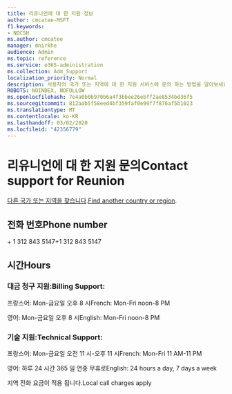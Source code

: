 ```yaml
---
title: 리유니언에 대 한 지원 정보
author: cmcatee-MSFT
f1.keywords:
- NOCSH
ms.author: cmcatee
manager: mnirkhe
audience: Admin
ms.topic: reference
ms.service: o365-administration
ms.collection: Adm_Support
localization_priority: Normal
description: 사용자의 국가 또는 지역에 대 한 지원 서비스에 문의 하는 방법을 알아보세요.
ROBOTS: NOINDEX, NOFOLLOW
ms.openlocfilehash: 7e4a0b0b970b6a4f3bbee26ebff2ae8534bd36f5
ms.sourcegitcommit: 812aab5f58eed4bf359faf0e99f7f876af5b1023
ms.translationtype: MT
ms.contentlocale: ko-KR
ms.lasthandoff: 03/02/2020
ms.locfileid: "42356779"
---
```

# <a name="contact-support-for-reunion"></a><span data-ttu-id="dc6d7-103">리유니언에 대 한 지원 문의</span><span class="sxs-lookup"><span data-stu-id="dc6d7-103">Contact support for Reunion</span></span>

<span data-ttu-id="dc6d7-104">[다른 국가 또는 지역을 찾습니다](../contact-support-for-business-products.md).</span><span class="sxs-lookup"><span data-stu-id="dc6d7-104">[Find another country or region](../contact-support-for-business-products.md).</span></span>

## <a name="phone-number"></a><span data-ttu-id="dc6d7-105">전화 번호</span><span class="sxs-lookup"><span data-stu-id="dc6d7-105">Phone number</span></span>
<span data-ttu-id="dc6d7-106">+ 1 312 843 5147</span><span class="sxs-lookup"><span data-stu-id="dc6d7-106">+1 312 843 5147</span></span>

## <a name="hours"></a><span data-ttu-id="dc6d7-107">시간</span><span class="sxs-lookup"><span data-stu-id="dc6d7-107">Hours</span></span>
### <a name="billing-support"></a><span data-ttu-id="dc6d7-108">대금 청구 지원:</span><span class="sxs-lookup"><span data-stu-id="dc6d7-108">Billing Support:</span></span>

<span data-ttu-id="dc6d7-109">프랑스어: Mon-금요일 오후 8 시</span><span class="sxs-lookup"><span data-stu-id="dc6d7-109">French: Mon-Fri noon-8 PM</span></span>

<span data-ttu-id="dc6d7-110">영어: Mon-금요일 오후 8 시</span><span class="sxs-lookup"><span data-stu-id="dc6d7-110">English: Mon-Fri noon-8 PM</span></span>

### <a name="technical-support"></a><span data-ttu-id="dc6d7-111">기술 지원:</span><span class="sxs-lookup"><span data-stu-id="dc6d7-111">Technical Support:</span></span>

<span data-ttu-id="dc6d7-112">프랑스어: Mon-금요일 오전 11 시-오후 11 시</span><span class="sxs-lookup"><span data-stu-id="dc6d7-112">French: Mon-Fri 11 AM-11 PM</span></span>

<span data-ttu-id="dc6d7-113">영어: 하루 24 시간 365 일 연중 무휴로</span><span class="sxs-lookup"><span data-stu-id="dc6d7-113">English: 24 hours a day, 7 days a week</span></span>

<span data-ttu-id="dc6d7-114">지역 전화 요금이 적용 됩니다.</span><span class="sxs-lookup"><span data-stu-id="dc6d7-114">Local call charges apply</span></span>
